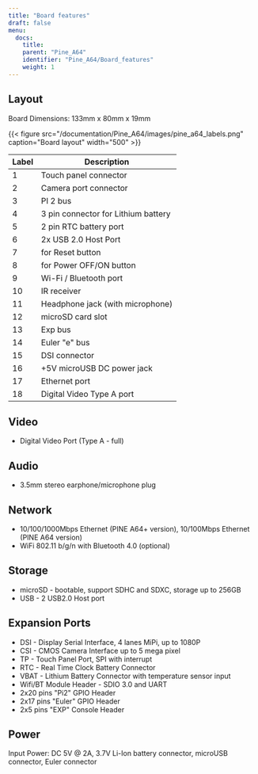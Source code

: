 ```yaml
---
title: "Board features"
draft: false
menu:
  docs:
    title:
    parent: "Pine_A64"
    identifier: "Pine_A64/Board_features"
    weight: 1
---
```


## Layout

Board Dimensions: 133mm x 80mm x 19mm

{{< figure src="/documentation/Pine_A64/images/pine_a64_labels.png" caption="Board layout" width="500" >}}

| Label | Description|
| -------- | ------- |
| 1 | Touch panel connector |
| 2 | Camera port connector |
| 3 | PI 2 bus |
| 4 | 3 pin connector for Lithium battery |
| 5 | 2 pin RTC battery port |
| 6 | 2x USB 2.0 Host Port |
| 7 | for Reset button |
| 8 | for Power OFF/ON button |
| 9 | Wi-Fi / Bluetooth port |
| 10 | IR receiver |
| 11 | Headphone jack (with microphone) |
| 12 | microSD card slot |
| 13 | Exp bus |
| 14 | Euler "e" bus |
| 15 | DSI connector |
| 16 | +5V microUSB DC power jack |
| 17 | Ethernet port |
| 18 | Digital Video Type A port |

## Video

* Digital Video Port (Type A - full)

## Audio

* 3.5mm stereo earphone/microphone plug

## Network

* 10/100/1000Mbps Ethernet (PINE A64+ version), 10/100Mbps Ethernet (PINE A64 version)
* WiFi 802.11 b/g/n with Bluetooth 4.0 (optional)

## Storage

* microSD - bootable, support SDHC and SDXC, storage up to 256GB
* USB -	2 USB2.0 Host port

## Expansion Ports

* DSI - Display Serial Interface, 4 lanes MiPi, up to 1080P
* CSI - CMOS Camera Interface up to 5 mega pixel
* TP - Touch Panel Port, SPI with interrupt
* RTC - Real Time Clock Battery Connector
* VBAT - Lithium Battery Connector with temperature sensor input
* Wifi/BT Module Header - SDIO 3.0 and UART
* 2x20 pins "Pi2" GPIO Header
* 2x17 pins "Euler" GPIO Header
* 2x5 pins "EXP" Console Header

## Power

Input Power: DC 5V @ 2A, 3.7V Li-Ion battery connector, microUSB connector, Euler connector